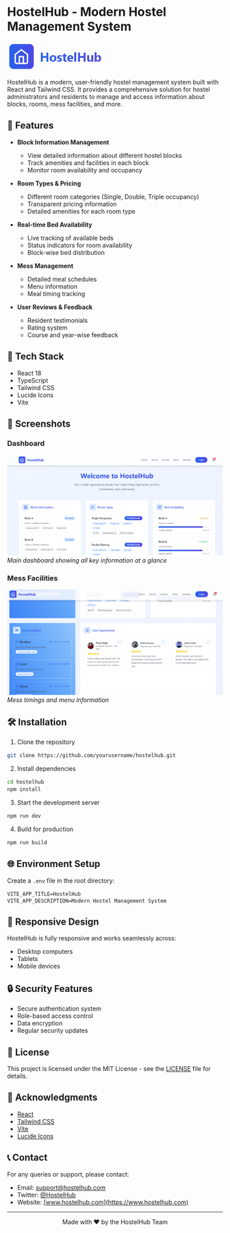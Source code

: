 # HostelHub - Modern Hostel Management System

<img src="https://github.com/atul21mangla/HostelHub/blob/a9f48e08fab9fc19358b81192792fa385f53b887/images/Screenshot%202025-04-01%20230342.png">

HostelHub is a modern, user-friendly hostel management system built with React and Tailwind CSS. It provides a comprehensive solution for hostel administrators and residents to manage and access information about blocks, rooms, mess facilities, and more.

## 🌟 Features

- **Block Information Management**
  - View detailed information about different hostel blocks
  - Track amenities and facilities in each block
  - Monitor room availability and occupancy

- **Room Types & Pricing**
  - Different room categories (Single, Double, Triple occupancy)
  - Transparent pricing information
  - Detailed amenities for each room type

- **Real-time Bed Availability**
  - Live tracking of available beds
  - Status indicators for room availability
  - Block-wise bed distribution

- **Mess Management**
  - Detailed meal schedules
  - Menu information
  - Meal timing tracking

- **User Reviews & Feedback**
  - Resident testimonials
  - Rating system
  - Course and year-wise feedback

## 🚀 Tech Stack

- React 18
- TypeScript
- Tailwind CSS
- Lucide Icons
- Vite

## 📸 Screenshots

### Dashboard
![Dashboard](https://github.com/atul21mangla/HostelHub/blob/a9f48e08fab9fc19358b81192792fa385f53b887/images/Screenshot%202025-04-01%20230125.png)
*Main dashboard showing all key information at a glance*


### Mess Facilities
![Mess Schedule](https://github.com/atul21mangla/HostelHub/blob/a9f48e08fab9fc19358b81192792fa385f53b887/images/Screenshot%202025-04-01%20230150.png)
*Mess timings and menu information*

## 🛠️ Installation

1. Clone the repository
```bash
git clone https://github.com/yourusername/hostelhub.git
```

2. Install dependencies
```bash
cd hostelhub
npm install
```

3. Start the development server
```bash
npm run dev
```

4. Build for production
```bash
npm run build
```

## 🌐 Environment Setup

Create a `.env` file in the root directory:

```env
VITE_APP_TITLE=HostelHub
VITE_APP_DESCRIPTION=Modern Hostel Management System
```

## 📱 Responsive Design

HostelHub is fully responsive and works seamlessly across:
- Desktop computers
- Tablets
- Mobile devices

## 🔒 Security Features

- Secure authentication system
- Role-based access control
- Data encryption
- Regular security updates


## 📄 License

This project is licensed under the MIT License - see the [LICENSE](LICENSE) file for details.



## 🙏 Acknowledgments

- [React](https://reactjs.org/)
- [Tailwind CSS](https://tailwindcss.com/)
- [Vite](https://vitejs.dev/)
- [Lucide Icons](https://lucide.dev/)

## 📞 Contact

For any queries or support, please contact:
- Email: support@hostelhub.com
- Twitter: [@HostelHub](https://twitter.com/hostelhub)
- Website: [www.hostelhub.com](https://www.hostelhub.com)

---

<p align="center">Made with ❤️ by the HostelHub Team</p>
